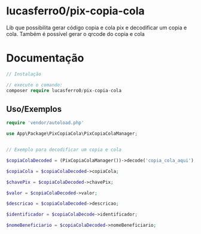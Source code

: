 
# lucasferro0/pix-copia-cola

Lib que possibilita gerar código copia e cola pix e decodificar um copia e cola.
Também é possível gerar o qrcode do copia e cola


# Documentação

```php
// Instalação

// execute o comando:
composer require lucasferro0/pix-copia-cola
```



## Uso/Exemplos

```php
require 'vendor/autoload.php'

use App\Package\PixCopiaCola\PixCopiaColaManager;


// Exemplo para decodificar um copia e cola

$copiaColaDecoded = (PixCopiaColaManager())->decode('copia_cola_aqui');

$copiaCola = $copiaColaDecoded->copiaCola;

$chavePix = $copiaColaDecoded->chavePix;

$valor = $copiaColaDecoded->valor;

$descricao = $copiaColaDecoded->descricao;

$identificador = $copiaColaDecode->identificador;

$nomeBeneficiario = $copiaColaDecoded->nomeBeneficiario;
```